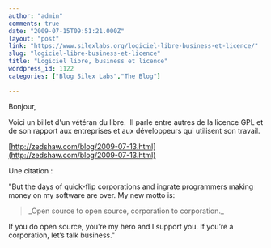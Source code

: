 ```yaml
---
author: "admin"
comments: true
date: "2009-07-15T09:51:21.000Z"
layout: "post"
link: "https://www.silexlabs.org/logiciel-libre-business-et-licence/"
slug: "logiciel-libre-business-et-licence"
title: "Logiciel libre, business et licence"
wordpress_id: 1122
categories: ["Blog Silex Labs","The Blog"]

---
```

Bonjour,




Voici un billet d'un vétéran du libre.  Il parle entre autres de la licence GPL et de son rapport aux entreprises et aux développeurs qui utilisent son travail.




[http://zedshaw.com/blog/2009-07-13.html](http://zedshaw.com/blog/2009-07-13.html)




Une citation :




"But the days of quick-flip corporations and ingrate programmers making money  on my software are over.  My new motto is:





<blockquote>_Open source to open source, corporation to corporation._</blockquote>




If you do open source, you’re my hero and I support you.  If you’re a corporation, let’s talk business."

